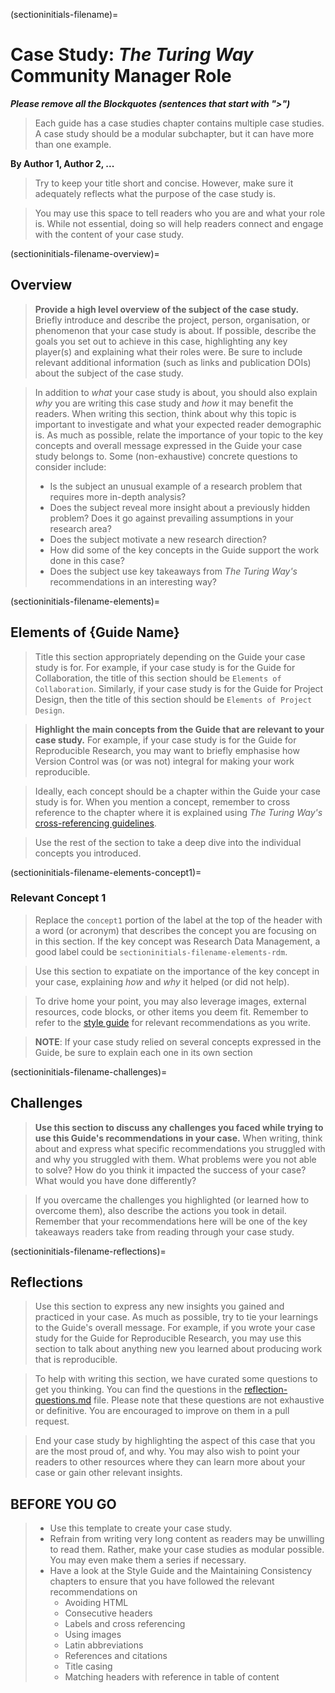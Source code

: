 (sectioninitials-filename)=
# Case Study: _The Turing Way_ Community Manager Role

***Please remove all the Blockquotes (sentences that start with ">")***

> Each guide has a case studies chapter contains multiple case studies. 
> A case study should be a modular subchapter, but it can have more than one example.

**By Author 1, Author 2, ...**

> Try to keep your title short and concise.
> However, make sure it adequately reflects what the purpose of the case study is.

> You may use this space to tell readers who you are and what your role is.
> While not essential, doing so will help readers connect and engage with the content of your case study.

(sectioninitials-filename-overview)=
## Overview

> **Provide a high level overview of the subject of the case study.**
> Briefly introduce and describe the project, person, organisation, or phenomenon that your case study is about.
> If possible, describe the goals you set out to achieve in this case, highlighting any key player(s) and explaining what their roles were.
> Be sure to include relevant additional information (such as links and publication DOIs) about the subject of the case study. 


> In addition to _what_ your case study is about, you should also explain _why_ you are writing this case study and _how_ it may benefit the readers.
> When writing this section, think about why this topic is important to investigate and what your expected reader demographic is.
> As much as possible, relate the importance of your topic to the key concepts and overall message expressed in the Guide your case study belongs to.
> Some (non-exhaustive) concrete questions to consider include: 
> - Is the subject an unusual example of a research problem that requires more in-depth analysis?
> - Does the subject reveal more insight about a previously hidden problem? Does it go against prevailing assumptions in your research area?
> - Does the subject motivate a new research direction?
> - How did some of the key concepts in the Guide support the work done in this case?
> - Does the subject use key takeaways from _The Turing Way's_ recommendations in an interesting way?

(sectioninitials-filename-elements)=
## Elements of {Guide Name}

> Title this section appropriately depending on the Guide your case study is for.
> For example, if your case study is for the Guide for Collaboration, the title of this section should be `Elements of Collaboration`.
> Similarly, if your case study is for the Guide for Project Design, then the title of this section should be `Elements of Project Design`.

> **Highlight the main concepts from the Guide that are relevant to your case study.**
> For example, if your case study is for the Guide for Reproducible Research, you may want to briefly emphasise how Version Control was (or was not) integral for making your work reproducible.

> Ideally, each concept should be a chapter within the Guide your case study is for.
> When you mention a concept, remember to cross reference to the chapter where it is explained using _The Turing Way's_ [cross-referencing guidelines](https://the-turing-way.netlify.app/community-handbook/style/style-crossref.html).

> Use the rest of the section to take a deep dive into the individual concepts you introduced.

(sectioninitials-filename-elements-concept1)=
### Relevant Concept 1

> Replace the `concept1` portion of the label at the top of the header with a word (or acronym) that describes the concept you are focusing on in this section.
> If the key concept was Research Data Management, a good label could be `sectioninitials-filename-elements-rdm`. 

> Use this section to expatiate on the importance of the key concept in your case, explaining _how_ and _why_ it helped (or did not help).

> To drive home your point, you may also leverage images, external resources, code blocks, or other items you deem fit.
> Remember to refer to the [style guide](https://the-turing-way.netlify.app/community-handbook/style.html) for relevant recommendations as you write.

> **NOTE**: If your case study relied on several concepts expressed in the Guide, be sure to explain each one in its own section

(sectioninitials-filename-challenges)=
## Challenges

> **Use this section to discuss any challenges you faced while trying to use this Guide's recommendations in your case.**
> When writing, think about and express what specific recommendations you struggled with and why you struggled with them.
> What problems were you not able to solve? 
> How do you think it impacted the success of your case?
> What would you have done differently?

> If you overcame the challenges you highlighted (or learned how to overcome them), also describe the actions you took in detail.
> Remember that your recommendations here will be one of the key takeaways readers take from reading through your case study.

(sectioninitials-filename-reflections)=
## Reflections

> Use this section to express any new insights you gained and practiced in your case.
> As much as possible, try to tie your learnings to the Guide's overall message.
> For example, if you wrote your case study for the Guide for Reproducible Research, you may use this section to talk about anything new you learned about producing work that is reproducible.

> To help with writing this section, we have curated some questions to get you thinking.
> You can find the questions in the [reflection-questions.md](./reflection-questions.md) file.
> Please note that these questions are not exhaustive or definitive.
> You are encouraged to improve on them in a pull request.

> End your case study by highlighting the aspect of this case that you are the most proud of, and why.
> You may also wish to point your readers to other resources where they can learn more about your case or gain other relevant insights.

## BEFORE YOU GO

> - Use this template to create your case study.
> - Refrain from writing very long content as readers may be unwilling to read them. Rather, make your case studies as modular possible. You may even make them a series if necessary.
> - Have a look at the Style Guide and the Maintaining Consistency chapters to ensure that you have followed the relevant recommendations on
>   - Avoiding HTML
>   - Consecutive headers
>   - Labels and cross referencing
>   - Using images
>   - Latin abbreviations
>   - References and citations
>   - Title casing
>   - Matching headers with reference in table of content

